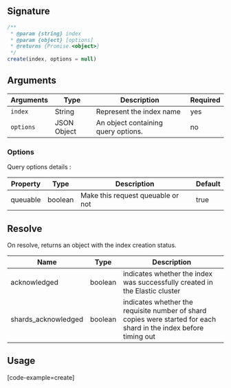 ## Signature

```javascript
/**
 * @param {string} index
 * @param {object} [options]
 * @returns {Promise.<object>}
 */
create(index, options = null)
```

## Arguments

| Arguments     | Type        | Description              | Required 
|---------------|-------------|--------------------------|-----------
| ``index``     | String      | Represent the index name | yes
| ``options``   | JSON Object | An object containing query options. | no

### __Options__

Query options details :

| Property | Type    | Description                       | Default |
| -------- | ------- | --------------------------------- | ------- |
| queuable | boolean | Make this request queuable or not | true    |

## Resolve

On resolve, returns an object with the index creation status.

| Name | Type | Description
|------|------|-------------
| acknowledged | boolean | indicates whether the index was successfully created in the Elastic cluster
| shards_acknowledged | boolean | indicates whether the requisite number of shard copies were started for each shard in the index before timing out

## Usage

[code-example=create]

